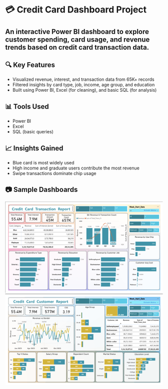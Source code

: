 # 💳 Credit Card Dashboard Project

## An interactive Power BI dashboard to explore customer spending, card usage, and revenue trends based on credit card transaction data.

## 🔍 Key Features

- Visualized revenue, interest, and transaction data from 65K+ records
- Filtered insights by card type, job, income, age group, and education
- Built using Power BI, Excel (for cleaning), and basic SQL (for analysis)

## 📊 Tools Used

- Power BI  
- Excel  
- SQL (basic queries)

## 📈 Insights Gained

- Blue card is most widely used  
- High income and graduate users contribute the most revenue  
- Swipe transactions dominate chip usage

## 📷 Sample Dashboards

![Transaction](creditcard1.png)
![Customer](creditcard2.png)

